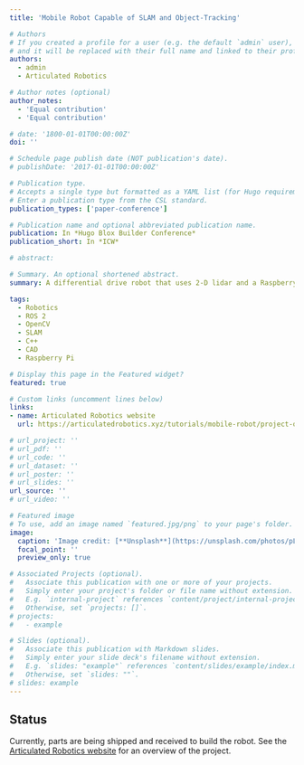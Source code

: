 ```yaml
---
title: 'Mobile Robot Capable of SLAM and Object-Tracking'

# Authors
# If you created a profile for a user (e.g. the default `admin` user), write the username (folder name) here
# and it will be replaced with their full name and linked to their profile.
authors:
  - admin
  - Articulated Robotics

# Author notes (optional)
author_notes:
  - 'Equal contribution'
  - 'Equal contribution'

# date: '1800-01-01T00:00:00Z'
doi: ''

# Schedule page publish date (NOT publication's date).
# publishDate: '2017-01-01T00:00:00Z'

# Publication type.
# Accepts a single type but formatted as a YAML list (for Hugo requirements).
# Enter a publication type from the CSL standard.
publication_types: ['paper-conference']

# Publication name and optional abbreviated publication name.
publication: In *Hugo Blox Builder Conference*
publication_short: In *ICW*

# abstract: 

# Summary. An optional shortened abstract.
summary: A differential drive robot that uses 2-D lidar and a Raspberry Pi camera to navigate and to track and identify objects.

tags:
  - Robotics
  - ROS 2
  - OpenCV
  - SLAM
  - C++
  - CAD
  - Raspberry Pi

# Display this page in the Featured widget?
featured: true

# Custom links (uncomment lines below)
links:
- name: Articulated Robotics website
  url: https://articulatedrobotics.xyz/tutorials/mobile-robot/project-overview/

# url_project: ''
# url_pdf: ''
# url_code: ''
# url_dataset: ''
# url_poster: ''
# url_slides: ''
url_source: ''
# url_video: ''

# Featured image
# To use, add an image named `featured.jpg/png` to your page's folder.
image:
  caption: 'Image credit: [**Unsplash**](https://unsplash.com/photos/pLCdAaMFLTE)'
  focal_point: ''
  preview_only: true

# Associated Projects (optional).
#   Associate this publication with one or more of your projects.
#   Simply enter your project's folder or file name without extension.
#   E.g. `internal-project` references `content/project/internal-project/index.md`.
#   Otherwise, set `projects: []`.
# projects:
#   - example

# Slides (optional).
#   Associate this publication with Markdown slides.
#   Simply enter your slide deck's filename without extension.
#   E.g. `slides: "example"` references `content/slides/example/index.md`.
#   Otherwise, set `slides: ""`.
# slides: example
---
```


<!-- {{% callout note %}}
Click the _Cite_ button above to demo the feature to enable visitors to import publication metadata into their reference management software.
{{% /callout %}}

{{% callout note %}}
Create your slides in Markdown - click the _Slides_ button to check out the example.
{{% /callout %}}

Add the publication's **full text** or **supplementary notes** here. You can use rich formatting such as including [code, math, and images](https://docs.hugoblox.com/content/writing-markdown-latex/). -->

## Status
Currently, parts are being shipped and received to build the robot. See the <a href="https://articulatedrobotics.xyz/tutorials/mobile-robot/project-overview/">Articulated Robotics website</a> for an overview of the project.


